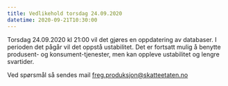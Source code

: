 ```yaml
---
title: Vedlikehold torsdag 24.09.2020
datetime: 2020-09-21T10:30:00
---
```

Torsdag 24.09.2020 kl 21:00 vil det gjøres en oppdatering av databaser. I perioden det pågår vil det oppstå ustabilitet.
Det er fortsatt mulig å benytte produsent- og konsument-tjenester, men kan oppleve ustabilitet og lengre svartider.

Ved spørsmål så sendes mail freg.produksjon@skatteetaten.no
